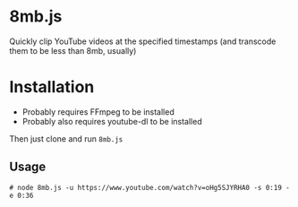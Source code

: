 # 8mb.js

Quickly clip YouTube videos at the specified timestamps (and transcode them to be less than 8mb, usually)

# Installation
* Probably requires FFmpeg to be installed
* Probably also requires youtube-dl to be installed

Then just clone and run `8mb.js`

## Usage
```
# node 8mb.js -u https://www.youtube.com/watch?v=oHg5SJYRHA0 -s 0:19 -e 0:36
```

